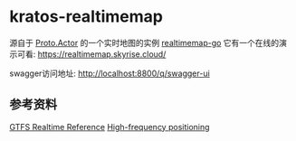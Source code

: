 # kratos-realtimemap

源自于 [Proto.Actor](https://proto.actor/) 的一个实时地图的实例 [realtimemap-go](https://github.com/asynkron/realtimemap-go.git)
它有一个在线的演示可看: <https://realtimemap.skyrise.cloud/>

swagger访问地址: <http://localhost:8800/q/swagger-ui>

## 参考资料

[GTFS Realtime Reference](https://developers.google.com/transit/gtfs-realtime/reference)
[High-frequency positioning](https://digitransit.fi/en/developers/apis/4-realtime-api/vehicle-positions/)
